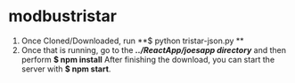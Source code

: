 # modbustristar
1) Once Cloned/Downloaded, run **$ python tristar-json.py **
2) Once that is running, go to the ***../ReactApp/joesapp directory*** and then perform **$ npm install**
After finishing the download, you can start the server with **$ npm start**. 
